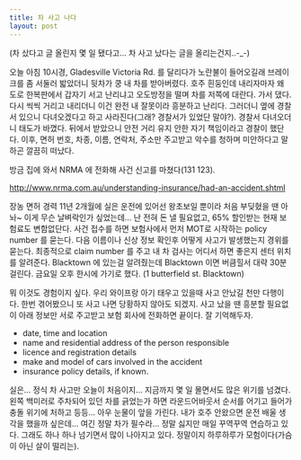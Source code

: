 ```yaml
---
title: 차 사고 나다
layout: post
---
```

(차 샀다고 글 올린지 몇 일 됐다고&#8230; 차 사고 났다는 글을 올리는건지..-_-)

오늘 아침 10시경, Gladesville Victoria Rd. 를 달리다가 노란불이 들어오길래 브레이크를 좀 서둘러 밟았더니 뒷차가 쿵 내 차를 받아버렸다. 호주 흰둥인데 내리자마자 왜 도로 한복판에서 갑자기 서고 난리냐고 오도방정을 떨며 차를 저쪽에 대란다. 가서 댔다. 다시 씩씩 거리고 내리더니 이건 완전 내 잘못이라 흥분하고 난리다. 그러더니 옆에 경찰서 있으니 다녀오겠다고 하고 사라진다(그래? 경찰서가 있었단 말야?). 경찰서 다녀오더니 태도가 바꼈다. 뒤에서 받았으니 안전 거리 유지 안한 자기 책임이라고 경찰이 했단다. 이후, 면허 번호, 차종, 이름, 연락처, 주소만 주고받고 악수를 청하며 미안하다고 말하곤 깔끔히 떠났다. 

방금 집에 와서 NRMA 에 전화해 사건 신고를 마쳤다(131 123).

http://www.nrma.com.au/understanding-insurance/had-an-accident.shtml

장농 면허 경력 11년 2개월에 실은 운전에 있어선 왕초보일 뿐이라 처음 부딪혔을 땐 아놔~ 이게 무슨 날벼락인가 싶었는데&#8230; 난 전혀 돈 낼 필요없고, 65% 할인받는 현재 보험료도 변함없단다. 사건 접수를 하면 보험사에서 먼저 MOT로 시작하는 policy number 를 묻는다. 다음 이름이나 신상 정보 확인후 어떻게 사고가 발생했는지 경위를 묻는다. 최종적으로 claim number 를 주고 내 차 검사는 어디서 하면 좋은지 센터 위치를 알려준다. Blacktown 에 있는걸 알려줬는데 Blacktown 이면 버큼힐서 대략 30분 걸린다. 금요일 오후 한시에 가기로 했다. (1 butterfield st. Blacktown)

뭐 이것도 경험이지 싶다. 우리 와이프랑 아기 태우고 있을때 사고 안났길 천만 다행이다. 한번 겪어봤으니 또 사고 나면 당황하지 않아도 되겠지. 사고 났을 땐 흥분할 필요없이 아래 정보만 서로 주고받고 보험 회사에 전화하면 끝이다. 잘 기억해두자. 

- date, time and location  
- name and residential address of the person responsible  
- licence and registration details  
- make and model of cars involved in the accident  
- insurance policy details, if known.

실은&#8230; 정식 차 사고만 오늘이 처음이지&#8230; 지금까지 몇 일 몰면서도 많은 위기를 넘겼다. 왼쪽 백미러로 주차되어 있던 차를 긁었는가 하면 라운드어바웃서 순서를 어기고 들어가 충돌 위기에 처하고 등등&#8230; 아우 눈물이 앞을 가린다. 내가 호주 안왔으면 운전 배울 생각을 했을까 싶은데&#8230; 여긴 정말 차가 필수라&#8230; 정말 싫지만 매일 꾸역꾸역 연습하고 있다. 그래도 하나 하나 넘기면서 많이 나아지고 있다. 정말이지 하루하루가 모험이다(가슴이 아닌 살이 떨리는).